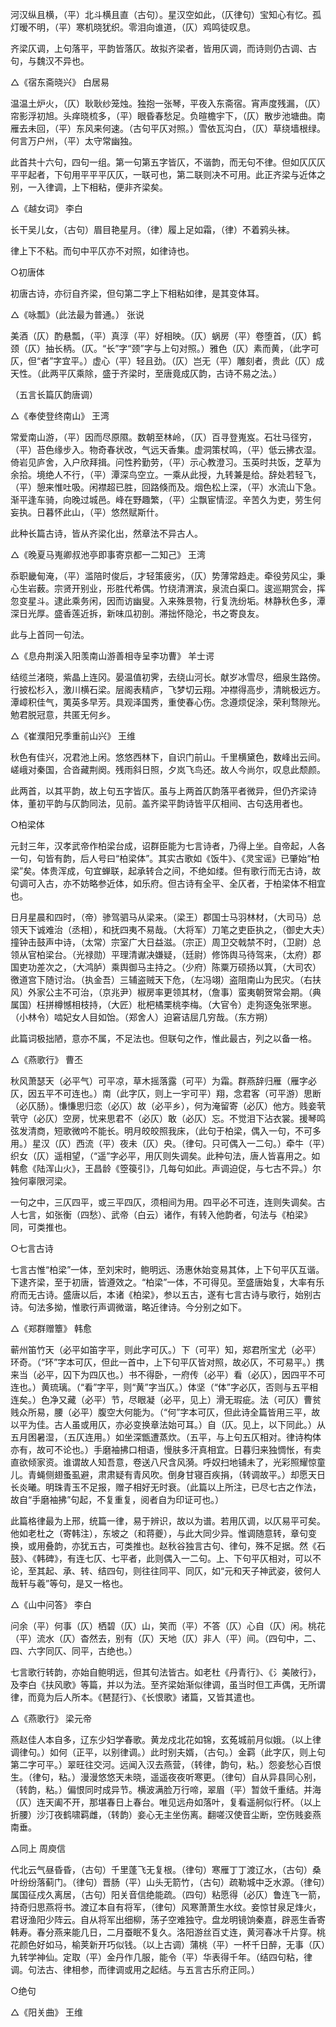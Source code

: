 <!-- { "loadSidebar": true } -->
河汉纵且横，（平）北斗横且直（古句）。星汉空如此，（仄律句）宝知心有忆。孤灯暧不明，（平）寒机晓犹织。零泪向谁道，（仄）鸡鸣徒叹息。

齐梁仄调，上句落平，平韵皆落仄。故拟齐梁者，皆用仄调，而诗则仍古调、古句，与魏汉不异也。

△《宿东斋晓兴》    白居易

温温土炉火，（仄）耿耿纱笼烛。独抱一张琴，平夜入东斋宿。宵声度残漏，（仄）帘影浮初旭。头痒晓梳多，（平）眼昏春愁足。负暄檐宇下，（仄）散步池塘曲。南雁去未回，（平）东风来何速。（古句平仄对照。）雪依瓦沟白，（仄）草绕墙根绿。何言万户州，（平）太守常幽独。

此首共十六句，四句一组。第一句第五字皆仄，不谐韵，而无句不律。但如仄仄仄平平起者，下句用平平平仄仄，一联可也，第二联则决不可用。此正齐梁与近体之别，一入律调，上下相粘，便非齐梁矣。

△《越女词》    李白

长干吴儿女，（古句）眉目艳星月。（律）履上足如霜，（律）不着鸦头袜。

律上下不粘。而句中平仄亦不对照，如律诗也。

○初唐体

初唐古诗，亦衍自齐梁，但句第二字上下相粘如律，是其变体耳。

△《咏瓢》（此法最为普通。）    张说

美酒（仄）酌悬瓢，（平）真淳（平）好相映。（仄）蜗房（平）卷堕首，（仄）鹤颈（仄）抽长柄。（仄。“长”字“颈”字与上句对照。）雅色（仄）素而黄，（此字可仄，但“者”字宜平。）虚心（平）轻且劲。（仄）岂无（平）雕刻者，贵此（仄）成天性。（此两平仄乘除，盛于齐梁时，至唐竟成仄韵，古诗不易之法。）

（五言长篇仄韵唐调）

△《奉使登终南山》    王湾

常爱南山游，（平）因而尽原隰。数朝至林岭，（仄）百寻登嵬岌。石壮马径穷，（平）苔色缘步入。物奇春状改，气远天香集。虚洞策杖鸣，（平）低云拂衣湿。倚岩见庐舍，入户欣拜揖。问性矜勤劳，（平）示心教澄习。玉英时共饭，芝草为余拾。境绝人不行，（平）潭深鸟空立。一乘从此授，九转兼是给。辞处若轻飞，（平）憩来惟吐吸。闲襟超已胜，回路倏而及。烟色松上深，（平）水流山下急。渐平逢车骑，向晚过城邑。峰在野趣繁，（平）尘飘宦情涩。辛苦久为吏，劳生何妄执。日暮怀此山，（平）悠然赋斯什。

此种长篇古诗，皆从齐梁化出，然章法不异古人。

△《晚夏马嵬卿叔池亭即事寄京都一二知己》    王湾

忝职畿甸淹，（平）滥陪时俊后，才轻策疲劣，（仄）势薄常趋走。牵役劳风尘，秉心生岩薮。宗贤开别业，形胜代希偶。竹绕清渭滨，泉流白渠口。逡巡期赏会，挥忽变星斗。逮此乘务闲，因而访幽叟。入来殊景物，行复洗纷垢。林静秋色多，潭深日光厚。盛香莲近拆，新味瓜初剖。滞拙怀隐沦，书之寄良友。

此与上首同一句法。

△《息舟荆溪入阳羡南山游善相寺呈李功曹》    羊士谔

结缆兰渚晓，紫晶上连冈。晏温值初霁，去绕山河长。献岁冰雪尽，细泉生路傍。行披松杉入，激川横石梁。层阁表精庐，飞梦切云翔。冲襟得高步，清眺极远方。潭嶂积佳气，荑英多早芳。具观泽国秀，重使春心伤。念遵烦促涂，荣利骛隙光。勉君脱冠意，共匿无何乡。

△《崔濮阳兄季重前山兴》    王维

秋色有佳兴，况君池上闲。悠悠西林下，自识门前山。千里横黛色，数峰出云间。嵯峨对秦国，合沓藏荆阕。残雨斜日照，夕岚飞鸟还。故人今尚尔，叹息此颓颜。

此两首，以其平韵，故上句五字皆仄。虽与上两首仄韵落平者微异，但仍齐梁诗体，董初平韵与仄韵同法，见前。盖齐梁平韵诗皆平仄相间、古句迭用者也。

○柏梁体

元封三年，汉孝武帝作柏梁台成，诏群臣能为七言诗者，乃得上坐。自帝起，人各一句，句皆有韵，后人号曰“柏梁体”。其实古歌如《饭牛》、《灵宝谣》已肇始“柏梁”矣。体贵浑成，句宜蝉联，起承转合之间，不绝如缕。但有歌行而无古诗，故句调可入古，亦不妨略参近体，如乐府。但古诗有全平、全仄者，于柏梁体不相宜也。

日月星晨和四时，（帝）骖驾驷马从梁来。（梁王）郡国士马羽林材，（大司马）总领天下诚难治（丞相），和抚四夷不易哉。（大将军）刀笔之吏臣执之，（御史大夫）撞钟击鼓声中诗，（太常）宗室广大日益滋。（宗正）周卫交戟禁不时，（卫尉）总领从官柏梁台。（光禄勋）平理清谳决嫌疑，（廷尉）修饰舆马待驾来，（太府）郡国吏功差次之，（大鸿胪）乘舆御马主持之。（少府）陈粟万硕扬以箕，（大司农）徼道宫下随讨治。（执金吾）三辅盗贼天下危，（左冯翊）盗阻南山为民灾。（右扶风）外家公主不可治，（京兆尹）椒房率更领其材，（詹事）蛮夷朝贺常会期。（典属国）枉拼樽憾相枝持，（大匠）枇杷橘栗桃李梅。（大官令）走狗逐兔张罘崽。（小林令）啮妃女人目如饴。（郑舍人）迫窘诘屈几穷哉。（东方朔）

此篇词极拙陋，意亦不属，不足法也。但联句之作，惟此最古，列之以备一格。

△《燕歌行》    曹丕

秋风萧瑟天（必平气）可平凉，草木摇落露（可平）为霜。群燕辞归雁（雁字必仄，因五平不可连也。）南（此字仄，则上一宇可平）翔，念君客（可平游）思断（必仄肠）。慊慊思归恋（必仄）故（必平乡），何为淹留寄（必仄）他方。贱妾茕茕守（必仄）空房，忧来思君不（必仄）敢（必仄）忘。不觉泪下沾衣裳。援琴鸣弦发清商，短歌微吟不能长。明月皎皎照我床，（此句于柏梁，偶入一句，不可多用。）星汉（仄）西流（平）夜未（仄）央。（律句。只可偶入一二句。）牵牛（平）织女（仄）遥相望，（“遥”字必平，用仄则失调矣。此种句法，唐人皆喜用之。如韩愈《陆浑山火》，王昌龄《箜篌引》，几每句如此。声调迫促，与七古不异。）尔独何辜限河梁。

一句之中，三仄四平，或三平四仄，须相间为用。四平必不可连，连则失调矣。古人七言，如张衡（四愁）、武帝（白云）诸作，有转入他韵者，句法与《柏梁》同，可类推也。

○七言古诗

七言古惟“柏梁”一体，至刘宋时，鲍明远、汤惠休始变易其体，上下句平仄互谐。下逮齐梁，至于初唐，皆遵效之。“柏梁”一体，不可得见。至盛唐始复，大率有乐府而无古诗。盛唐以后，本诸《柏梁》，参以五古，遂有七言古诗与歌行，始别古诗。句法多拗，惟歌行声调微谐，略近律诗。今分别之如下。

△《郑群赠簟》    韩愈

蕲州笛竹天（必平如笛字平，则此字可仄。）下（可平）知，郑君所宝尤（必平）环奇。（“环”字本可仄，但此一首中，上下句平仄皆对照，故必仄，不可易平。）携来当（必平，囚下为四仄也。）书不得卧，一府传（必平）看（必仄），因四平不可连也。）黄琉璃。（“看”字平，则“黄”字当仄。）体坚（“体”字必仄，否则与五平相连矣。）色净又藏（必平）节，尽眼凝（必平，见上）滑无瑕疵。法（可仄）曹贫贱众所易，腰（必平）腹空大何能为。（“何”字本可仄，但此诗全篇皆用三平，故以平为佳。古人虽或用仄，亦必变换章法始可耳。）自（仄。见上，以下同此。）从五月困暑湿，（五仄连用。）如坐深甑遭蒸炊。（五平，与上句五仄相对。律诗构体亦有，故可不论也。）手磨袖拂口相语，慢肤多汗真相宜。日暮归来独惆怅，有卖直欲倾家资。谁谓故人知吾意，卷送八尺含风漪。呼奴扫地铺未了，光彩照耀惊童儿。青蝇侧翅蚤虱避，肃肃疑有青风吹。倒身甘寝百疾捐，（转调故平。）却愿天日长炎曦。明珠青玉不足报，赠子相好无时衰。（此篇以上所注，已尽七古之作法，故自“手磨袖拂”句起，不复重复，阅者自为印证可也。）

此篇格律最为上邢，统篇一律，易于辨识，故以为谱。若用仄调，以仄易平可矣。他如老杜之（寄韩注），东坡之（和蒋夔），与此大同少异。惟调随意转，章句变换，或用叠韵，亦犹五古，可类推也。赵秋谷独言古句、律句，殊不足据。然《石鼓》、《韩碑》，有连七仄、七平者，此则偶入一二句。上、下句平仄相对，可以不论，至其起、承、转、结四句，则往往同平、同仄，如“元和天子神武姿，彼何人哉轩与羲”等句，是又一格也。

△《山中问答》    李白

问余（平）何事（仄）栖碧（仄）山，笑而（平）不答（仄）心自（仄）闲。桃花（平）流水（仄）杳然去，别有（仄）天地（仄）非人（平）间。（四句中，二、四、六字同仄、同平，古绝也。）

七言歌行转韵，亦始自鲍明远，但其句法皆古。如老杜《丹青行》、《氵美陂行》，及李白《扶风歌》等篇，并以为法。至齐梁始渐似律调，虽当时但工声偶，无所谓律，而竟为后人所本。《琶琵行》、《长恨歌》诸篇，又皆其遣也。

△《燕歌行》    梁元帝

燕赵佳人本自多，辽东少妇学春歌。黄龙戍北花如锦，玄菟城前月似娥。（以上律调律句。）如何（正平，以别律调。）此时别夫婿，（古句。）金羁（此字仄，则上句第二字可平。）翠旺往交河。远闻入汉去燕营，（转律，韵句，粘。）怨妾愁心百恨生。（律句，粘。）漫漫悠悠天未晓，遥遥夜夜听寒更。（律句）自从异县同心别，（转韵，粘。）偏恨同时成异节。横波满脸万行啼，翠眉（平）暂敛千重结。并海（仄）连天阖不开，那堪春日上春台。唯见远舟如落叶，复看遥舸似行杯。（以上折腰）沙汀夜鹤啸羁雌，（转韵）妾心无主坐伤离。翻嗟汉使音尘断，空伤贱妾燕南垂。

△同上    周庾信

代北云气昼昏昏，（古句）千里蓬飞无复根。（律句）寒雁丁丁渡辽水，（古句）桑叶纷纷落蓟门。（律句）晋肠（平）山头无箭竹，（古句）疏勒城中乏水源。（律句）属国征戍久离居，（古句）阳关音信绝能疏。（四句）粘愿得（必仄）鲁连飞一箭，持奇归思燕将书。渡辽本自有将军，（律句）风寒萧萧生水纹。妾惊甘泉足烽火，君讶渔阳少阵云。自从将军出细柳，荡子空难独守。盘龙明镜饷秦嘉，辟恶生香寄韩寿。春分燕来能几日，二月蚕眠不复久。洛阳游丝百丈连，黄河春冰千片穿。桃花颜色好如马，榆荚新开巧似钱。（以上古调）蒲桃（平）一杯千日醉，无事（仄）九转学神仙。定取（平）金丹作几服，能令（平）华表得千年。（结四句粘，律调。句法古、律相参，而律调或用之起结。与五言古乐府正同。）

○绝句

△《阳关曲》    王维


